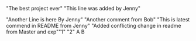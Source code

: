 "The best project ever" 
"This line was added by Jenny" 

"Another Line is here By Jenny"
"Another comment from Bob" 
"This is latest commend in README from Jenny" 
"Added conflicting change in readme from Master and exp""1" 
"2" 
A 
B 
